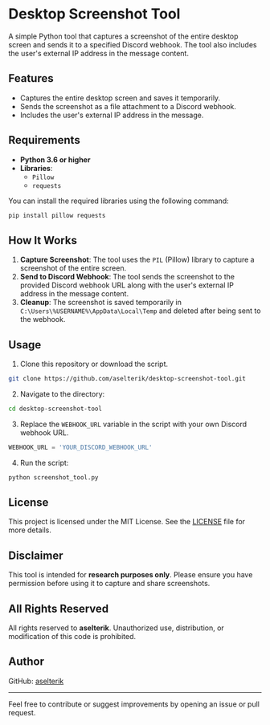 
# Desktop Screenshot Tool

A simple Python tool that captures a screenshot of the entire desktop screen and sends it to a specified Discord webhook. The tool also includes the user's external IP address in the message content.

## Features
- Captures the entire desktop screen and saves it temporarily.
- Sends the screenshot as a file attachment to a Discord webhook.
- Includes the user's external IP address in the message.

## Requirements
- **Python 3.6 or higher**
- **Libraries**:
  - `Pillow`
  - `requests`

You can install the required libraries using the following command:

```bash
pip install pillow requests
```

## How It Works
1. **Capture Screenshot**: The tool uses the `PIL` (Pillow) library to capture a screenshot of the entire screen.
2. **Send to Discord Webhook**: The tool sends the screenshot to the provided Discord webhook URL along with the user's external IP address in the message content.
3. **Cleanup**: The screenshot is saved temporarily in `C:\Users\%USERNAME%\AppData\Local\Temp` and deleted after being sent to the webhook.

## Usage
1. Clone this repository or download the script.

```bash
git clone https://github.com/aselterik/desktop-screenshot-tool.git
```

2. Navigate to the directory:

```bash
cd desktop-screenshot-tool
```

3. Replace the `WEBHOOK_URL` variable in the script with your own Discord webhook URL.

```python
WEBHOOK_URL = 'YOUR_DISCORD_WEBHOOK_URL'
```

4. Run the script:

```bash
python screenshot_tool.py
```


## License
This project is licensed under the MIT License. See the [LICENSE](LICENSE) file for more details.

## Disclaimer
This tool is intended for **research purposes only**. Please ensure you have permission before using it to capture and share screenshots.

## All Rights Reserved
All rights reserved to **aselterik**. Unauthorized use, distribution, or modification of this code is prohibited.

## Author
GitHub: [aselterik](https://github.com/aselterik)

---

Feel free to contribute or suggest improvements by opening an issue or pull request.
